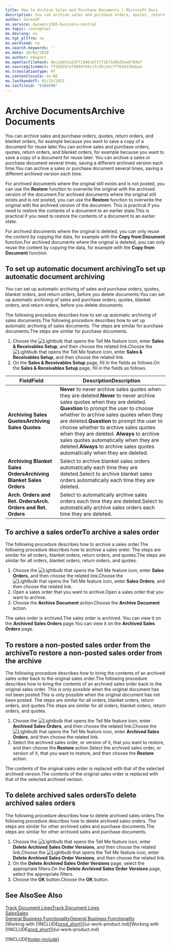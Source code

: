 ```yaml
---
title: How to Archive Sales and Purchase Documents | Microsoft Docs
description: You can archive sales and purchase orders, quotes, return orders, and blanket orders, and you can use the archived document to recreate the document that it was archived from.
author: SorenGP
ms.service: dynamics365-business-central
ms.topic: conceptual
ms.devlang: na
ms.tgt_pltfrm: na
ms.workload: na
ms.search.keywords: ''
ms.date: 10/01/2020
ms.author: edupont
ms.openlocfilehash: 8ec1ab53a2df71d46c671f71673a0b25ea6704bf
ms.sourcegitcommit: ff2b55b7e790447e0c1fcd5c2ec7f7610338ebaa
ms.translationtype: HT
ms.contentlocale: en-NZ
ms.lasthandoff: 02/15/2021
ms.locfileid: "5384590"
---
```

# <a name="archive-documents"></a><span data-ttu-id="7a4c0-103">Archive Documents</span><span class="sxs-lookup"><span data-stu-id="7a4c0-103">Archive Documents</span></span>
<span data-ttu-id="7a4c0-104">You can archive sales and purchase orders, quotes, return orders, and blanket orders, for example because you want to save a copy of a document for reuse later.</span><span class="sxs-lookup"><span data-stu-id="7a4c0-104">You can archive sales and purchase orders, quotes, return orders, and blanket orders, for example because you want to save a copy of a document for reuse later.</span></span> <span data-ttu-id="7a4c0-105">You can archive a sales or purchase document several times, saving a different archived version each time.</span><span class="sxs-lookup"><span data-stu-id="7a4c0-105">You can archive a sales or purchase document several times, saving a different archived version each time.</span></span>

<span data-ttu-id="7a4c0-106">For archived documents where the original still exists and is not posted, you can use the **Restore** function to overwrite the original with the archived version of the document.</span><span class="sxs-lookup"><span data-stu-id="7a4c0-106">For archived documents where the original still exists and is not posted, you can use the **Restore** function to overwrite the original with the archived version of the document.</span></span> <span data-ttu-id="7a4c0-107">This is practical if you need to restore the contents of a document to an earlier state.</span><span class="sxs-lookup"><span data-stu-id="7a4c0-107">This is practical if you need to restore the contents of a document to an earlier state.</span></span>

<span data-ttu-id="7a4c0-108">For archived documents where the original is deleted, you can only reuse the content by copying the data, for example with the **Copy from Document** function.</span><span class="sxs-lookup"><span data-stu-id="7a4c0-108">For archived documents where the original is deleted, you can only reuse the content by copying the data, for example with the **Copy from Document** function.</span></span>   

## <a name="to-set-up-automatic-document-archiving"></a><span data-ttu-id="7a4c0-109">To set up automatic document archiving</span><span class="sxs-lookup"><span data-stu-id="7a4c0-109">To set up automatic document archiving</span></span>  
<span data-ttu-id="7a4c0-110">You can set up automatic archiving of sales and purchase orders, quotes, blanket orders, and return orders, before you delete documents.</span><span class="sxs-lookup"><span data-stu-id="7a4c0-110">You can set up automatic archiving of sales and purchase orders, quotes, blanket orders, and return orders, before you delete documents.</span></span>

<span data-ttu-id="7a4c0-111">The following procedure describes how to set up automatic archiving of sales documents.</span><span class="sxs-lookup"><span data-stu-id="7a4c0-111">The following procedure describes how to set up automatic archiving of sales documents.</span></span> <span data-ttu-id="7a4c0-112">The steps are similar for purchase documents.</span><span class="sxs-lookup"><span data-stu-id="7a4c0-112">The steps are similar for purchase documents.</span></span>
1.  <span data-ttu-id="7a4c0-113">Choose the ![Lightbulb that opens the Tell Me feature](media/ui-search/search_small.png "Tell me what you want to do") icon, enter **Sales & Receivables Setup**, and then choose the related link.</span><span class="sxs-lookup"><span data-stu-id="7a4c0-113">Choose the ![Lightbulb that opens the Tell Me feature](media/ui-search/search_small.png "Tell me what you want to do") icon, enter **Sales & Receivables Setup**, and then choose the related link.</span></span>
2. <span data-ttu-id="7a4c0-114">On the **Sales & Receivables Setup** page, fill in the fields as follows.</span><span class="sxs-lookup"><span data-stu-id="7a4c0-114">On the **Sales & Receivables Setup** page, fill in the fields as follows.</span></span>

|<span data-ttu-id="7a4c0-115">Field</span><span class="sxs-lookup"><span data-stu-id="7a4c0-115">Field</span></span>|<span data-ttu-id="7a4c0-116">Description</span><span class="sxs-lookup"><span data-stu-id="7a4c0-116">Description</span></span>|
|-----|-----------|
|<span data-ttu-id="7a4c0-117">**Archiving Sales Quotes**</span><span class="sxs-lookup"><span data-stu-id="7a4c0-117">**Archiving Sales Quotes**</span></span>|<span data-ttu-id="7a4c0-118">**Never** to never archive sales quotes when they are deleted.</span><span class="sxs-lookup"><span data-stu-id="7a4c0-118">**Never** to never archive sales quotes when they are deleted.</span></span> <span data-ttu-id="7a4c0-119">**Question** to prompt the user to choose whether to archive sales quotes when they are deleted.</span><span class="sxs-lookup"><span data-stu-id="7a4c0-119">**Question** to prompt the user to choose whether to archive sales quotes when they are deleted.</span></span> <span data-ttu-id="7a4c0-120">**Always** to archive sales quotes automatically when they are deleted.</span><span class="sxs-lookup"><span data-stu-id="7a4c0-120">**Always** to archive sales quotes automatically when they are deleted.</span></span>|
|<span data-ttu-id="7a4c0-121">**Archiving Blanket Sales Orders**</span><span class="sxs-lookup"><span data-stu-id="7a4c0-121">**Archiving Blanket Sales Orders**</span></span>|<span data-ttu-id="7a4c0-122">Select to archive blanket sales orders automatically each time they are deleted.</span><span class="sxs-lookup"><span data-stu-id="7a4c0-122">Select to archive blanket sales orders automatically each time they are deleted.</span></span>|
|<span data-ttu-id="7a4c0-123">**Arch. Orders and Ret. Orders**</span><span class="sxs-lookup"><span data-stu-id="7a4c0-123">**Arch. Orders and Ret. Orders**</span></span>|<span data-ttu-id="7a4c0-124">Select to automatically archive sales orders each time they are deleted.</span><span class="sxs-lookup"><span data-stu-id="7a4c0-124">Select to automatically archive sales orders each time they are deleted.</span></span>|

## <a name="to-archive-a-sales-order"></a><span data-ttu-id="7a4c0-125">To archive a sales order</span><span class="sxs-lookup"><span data-stu-id="7a4c0-125">To archive a sales order</span></span>
<span data-ttu-id="7a4c0-126">The following procedure describes how to archive a sales order.</span><span class="sxs-lookup"><span data-stu-id="7a4c0-126">The following procedure describes how to archive a sales order.</span></span> <span data-ttu-id="7a4c0-127">The steps are similar for all orders, blanket orders, return orders, and quotes.</span><span class="sxs-lookup"><span data-stu-id="7a4c0-127">The steps are similar for all orders, blanket orders, return orders, and quotes.</span></span>

1.  <span data-ttu-id="7a4c0-128">Choose the ![Lightbulb that opens the Tell Me feature](media/ui-search/search_small.png "Tell me what you want to do") icon, enter **Sales Orders**, and then choose the related link.</span><span class="sxs-lookup"><span data-stu-id="7a4c0-128">Choose the ![Lightbulb that opens the Tell Me feature](media/ui-search/search_small.png "Tell me what you want to do") icon, enter **Sales Orders**, and then choose the related link.</span></span>  
2.  <span data-ttu-id="7a4c0-129">Open a sales order that you want to archive.</span><span class="sxs-lookup"><span data-stu-id="7a4c0-129">Open a sales order that you want to archive.</span></span>  
3.  <span data-ttu-id="7a4c0-130">Choose the **Archive Document** action.</span><span class="sxs-lookup"><span data-stu-id="7a4c0-130">Choose the **Archive Document** action.</span></span>

<span data-ttu-id="7a4c0-131">The sales order is archived.</span><span class="sxs-lookup"><span data-stu-id="7a4c0-131">The sales order is archived.</span></span> <span data-ttu-id="7a4c0-132">You can view it on the **Archived Sales Orders** page.</span><span class="sxs-lookup"><span data-stu-id="7a4c0-132">You can view it on the **Archived Sales Orders** page.</span></span>

## <a name="to-restore-a-non-posted-sales-order-from-the-archive"></a><span data-ttu-id="7a4c0-133">To restore a non-posted sales order from the archive</span><span class="sxs-lookup"><span data-stu-id="7a4c0-133">To restore a non-posted sales order from the archive</span></span>
<span data-ttu-id="7a4c0-134">The following procedure describes how to bring the contents of an archived sales order back to the original sales order.</span><span class="sxs-lookup"><span data-stu-id="7a4c0-134">The following procedure describes how to bring the contents of an archived sales order back to the original sales order.</span></span> <span data-ttu-id="7a4c0-135">This is only possible when the original document has not been posted.</span><span class="sxs-lookup"><span data-stu-id="7a4c0-135">This is only possible when the original document has not been posted.</span></span> <span data-ttu-id="7a4c0-136">The steps are similar for all orders, blanket orders, return orders, and quotes.</span><span class="sxs-lookup"><span data-stu-id="7a4c0-136">The steps are similar for all orders, blanket orders, return orders, and quotes.</span></span>

1. <span data-ttu-id="7a4c0-137">Choose the ![Lightbulb that opens the Tell Me feature](media/ui-search/search_small.png "Tell me what you want to do") icon, enter **Archived Sales Orders**, and then choose the related link.</span><span class="sxs-lookup"><span data-stu-id="7a4c0-137">Choose the ![Lightbulb that opens the Tell Me feature](media/ui-search/search_small.png "Tell me what you want to do") icon, enter **Archived Sales Orders**, and then choose the related link.</span></span>
2. <span data-ttu-id="7a4c0-138">Select the archived sales order, or version of it, that you want to restore, and then choose the **Restore** action.</span><span class="sxs-lookup"><span data-stu-id="7a4c0-138">Select the archived sales order, or version of it, that you want to restore, and then choose the **Restore** action.</span></span>  

<span data-ttu-id="7a4c0-139">The contents of the original sales order is replaced with that of the selected archived version.</span><span class="sxs-lookup"><span data-stu-id="7a4c0-139">The contents of the original sales order is replaced with that of the selected archived version.</span></span>

## <a name="to-delete-archived-sales-orders"></a><span data-ttu-id="7a4c0-140">To delete archived sales orders</span><span class="sxs-lookup"><span data-stu-id="7a4c0-140">To delete archived sales orders</span></span>
<span data-ttu-id="7a4c0-141">The following procedure describes how to delete archived sales orders.</span><span class="sxs-lookup"><span data-stu-id="7a4c0-141">The following procedure describes how to delete archived sales orders.</span></span> <span data-ttu-id="7a4c0-142">The steps are similar for other archived sales and purchase documents.</span><span class="sxs-lookup"><span data-stu-id="7a4c0-142">The steps are similar for other archived sales and purchase documents.</span></span>

1.  <span data-ttu-id="7a4c0-143">Choose the ![Lightbulb that opens the Tell Me feature](media/ui-search/search_small.png "Tell me what you want to do") icon, enter **Delete Archived Sales Order Versions**, and then choose the related link.</span><span class="sxs-lookup"><span data-stu-id="7a4c0-143">Choose the ![Lightbulb that opens the Tell Me feature](media/ui-search/search_small.png "Tell me what you want to do") icon, enter **Delete Archived Sales Order Versions**, and then choose the related link.</span></span>  
2.  <span data-ttu-id="7a4c0-144">On the **Delete Archived Sales Order Versions** page, select the appropriate filters.</span><span class="sxs-lookup"><span data-stu-id="7a4c0-144">On the **Delete Archived Sales Order Versions** page, select the appropriate filters.</span></span>  
3.  <span data-ttu-id="7a4c0-145">Choose the **OK** button.</span><span class="sxs-lookup"><span data-stu-id="7a4c0-145">Choose the **OK** button.</span></span>

## <a name="see-also"></a><span data-ttu-id="7a4c0-146">See Also</span><span class="sxs-lookup"><span data-stu-id="7a4c0-146">See Also</span></span>
[<span data-ttu-id="7a4c0-147">Track Document Lines</span><span class="sxs-lookup"><span data-stu-id="7a4c0-147">Track Document Lines</span></span>](across-how-to-track-document-lines.md)  
[<span data-ttu-id="7a4c0-148">Sales</span><span class="sxs-lookup"><span data-stu-id="7a4c0-148">Sales</span></span>](sales-manage-sales.md)  
[<span data-ttu-id="7a4c0-149">General Business Functionality</span><span class="sxs-lookup"><span data-stu-id="7a4c0-149">General Business Functionality</span></span>](ui-across-business-areas.md)  
<span data-ttu-id="7a4c0-150">[Working with [!INCLUDE[prod_short](includes/prod_short.md)]](ui-work-product.md)</span><span class="sxs-lookup"><span data-stu-id="7a4c0-150">[Working with [!INCLUDE[prod_short](includes/prod_short.md)]](ui-work-product.md)</span></span>


[!INCLUDE[footer-include](includes/footer-banner.md)]